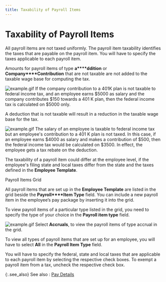 ```yaml
---
title: Taxability of Payroll Items
---
```


# Taxability of Payroll Items


All payroll items are not taxed uniformly. The payroll item taxability  identifies the taxes that are payable on the payroll item. You will have  to specify the taxes applicable to each payroll item.


Amounts for payroll items of type **a****ddition** or **Company****Contribution** that are not taxable  are not added to the taxable wage base for computing the tax.


![example.gif]({{site.prl_baseurl}}/img/example.gif) If the company contribution  to a 401K plan is not taxable to federal income tax, and an employee earns  $5000 as salary and the company contributes $150 towards a 401 K  plan, then the federal income tax is calculated on $5000 only.


A deduction that is not taxable will result in a reduction in the taxable  wage base for the tax.


![example.gif]({{site.prl_baseurl}}/img/example.gif) The salary of an employee  is taxable to federal income tax but an employee's contribution to a 401  K plan is not  taxed. In this case, if an employee earns $4000 as salary and makes a  contribution of $500, then the federal income tax would be calculated  on $3500. In effect, the employee gets a tax rebate on the deduction.


The taxability of a payroll item could differ at the employee level,  if the employee's filing state and local taxes differ from the state and  the taxes defined in the **Employee Template**.


Payroll Items Grid


All payroll items that are set up in the **Employee 
 Template** are listed in the grid beside the **Payroll****Item Type** field. You can include  a new payroll item in the employee’s pay package by inserting it into  the grid.


To view payroll items of a particular type listed in the grid, you need  to specify the type of your choice in the **Payroll 
 item type** field.


![example.gif]({{site.prl_baseurl}}/img/example.gif) Select **Accruals**,  to view the payroll items of type accrual in the grid.


To view all types of payroll items that are set up for an employee,  you will have to select **All** in  the **Payroll Item Type** field.


You will have to specify the federal, state and local taxes that are  applicable to each payroll item by selecting the respective check boxes.  To exempt a payroll item from a tax, uncheck the respective check box.


{:.see_also}
See also
: [Pay Details]({{site.prl_baseurl}}/setup/employees/pay_details_1.html)

